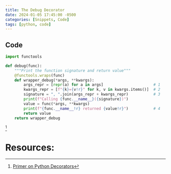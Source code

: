 ```yaml
---
title: The Debug Decorator
date: 2024-01-05 17:45:00 -0500
categories: [Snippets, Code]
tags: [python, code]
---
```


## Code
```python
import functools

def debug(func):
    """Print the function signature and return value"""
    @functools.wraps(func)
    def wrapper_debug(*args, **kwargs):
        args_repr = [repr(a) for a in args]                      # 1
        kwargs_repr = [f"{k}={v!r}" for k, v in kwargs.items()]  # 2
        signature = ", ".join(args_repr + kwargs_repr)           # 3
        print(f"Calling {func.__name__}({signature})")
        value = func(*args, **kwargs)
        print(f"{func.__name__!r} returned {value!r}")           # 4
        return value
    return wrapper_debug
```
[^debug]

# Resources:
[^debug]: [Primer on Python Decorators](https://realpython.com/primer-on-python-decorators/#debugging-code)